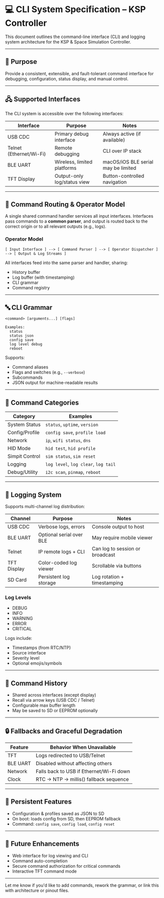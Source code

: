 # 💻 CLI System Specification – KSP Controller

This document outlines the command-line interface (CLI) and logging system architecture for the KSP & Space Simulation Controller.

---

## 🧩 Purpose

Provide a consistent, extensible, and fault-tolerant command interface for debugging, configuration, status display, and manual control.

---

## 🖧 Supported Interfaces

The CLI system is accessible over the following interfaces:

| Interface     | Purpose                      | Notes                        |
|---------------|------------------------------|------------------------------|
| USB CDC       | Primary debug interface      | Always active (if available) |
| Telnet (Ethernet/Wi-Fi) | Remote debugging     | CLI over IP stack            |
| BLE UART      | Wireless, limited platforms  | macOS/iOS BLE serial may be limited |
| TFT Display   | Output-only log/status view  | Button-controlled navigation |

---

## 🧠 Command Routing & Operator Model

A single shared command handler services all input interfaces. Interfaces pass commands to a **common parser**, and output is routed back to the correct origin or to all relevant outputs (e.g., logs).

### Operator Model

```
[ Input Interface ] --> [ Command Parser ] --> [ Operator Dispatcher ] --> [ Output & Log Streams ]
```

All interfaces feed into the same parser and handler, sharing:

- History buffer
- Log buffer (with timestamping)
- CLI grammar
- Command registry

---

## 🔤 CLI Grammar

```plaintext
<command> [arguments...] [flags]

Examples:
  status
  status json
  config save
  log level debug
  reboot
```

Supports:
- Command aliases
- Flags and switches (e.g., `--verbose`)
- Subcommands
- JSON output for machine-readable results

---

## 🧾 Command Categories

| Category        | Examples                        |
|----------------|----------------------------------|
| System Status   | `status`, `uptime`, `version`   |
| Config/Profile  | `config save`, `profile load`   |
| Network         | `ip`, `wifi status`, `dns`      |
| HID Mode        | `hid test`, `hid profile`       |
| Simpit Control  | `sim status`, `sim reset`       |
| Logging         | `log level`, `log clear`, `log tail` |
| Debug/Utility   | `i2c scan`, `pinmap`, `reboot`  |

---

## 📝 Logging System

Supports multi-channel log distribution:

| Channel     | Purpose                     | Notes                        |
|-------------|-----------------------------|------------------------------|
| USB CDC     | Verbose logs, errors        | Console output to host       |
| BLE UART    | Optional serial over BLE    | May require mobile viewer    |
| Telnet      | IP remote logs + CLI        | Can log to session or broadcast |
| TFT Display | Color-coded log viewer      | Scrollable via buttons       |
| SD Card     | Persistent log storage      | Log rotation + timestamping  |

### Log Levels
- DEBUG
- INFO
- WARNING
- ERROR
- CRITICAL

Logs include:
- Timestamps (from RTC/NTP)
- Source interface
- Severity level
- Optional emojis/symbols

---

## 🧮 Command History

- Shared across interfaces (except display)
- Recall via arrow keys (USB CDC / Telnet)
- Configurable max buffer length
- May be saved to SD or EEPROM optionally

---

## 🔒 Fallbacks and Graceful Degradation

| Feature     | Behavior When Unavailable               |
|-------------|------------------------------------------|
| TFT         | Logs redirected to USB/Telnet           |
| BLE UART    | Disabled without affecting others        |
| Network     | Falls back to USB if Ethernet/Wi-Fi down |
| Clock       | RTC → NTP → millis() fallback sequence  |

---

## 💾 Persistent Features

- Configuration & profiles saved as JSON to SD
- On boot: loads config from SD, then EEPROM fallback
- Command: `config save`, `config load`, `config reset`

---

## 📅 Future Enhancements

- Web interface for log viewing and CLI
- Command auto-completion
- Secure command authorization for critical commands
- Interactive TFT command mode

---

Let me know if you'd like to add commands, rework the grammar, or link this with architecture or pinout files.
